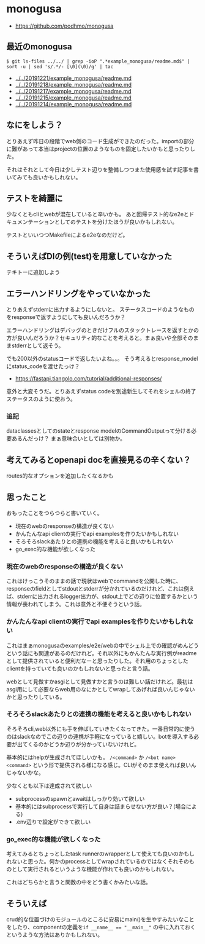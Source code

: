 # monogusa

- https://github.com/podhmo/monogusa

## 最近のmonogusa

```
$ git ls-files ../../ | grep -ioP ".*example_monogusa/readme.md$" | sort -u | sed 's/.*/- [\0](\0)/g' | tac 
```

- [../../20191221/example_monogusa/readme.md](../../20191221/example_monogusa/readme.md)
- [../../20191218/example_monogusa/readme.md](../../20191218/example_monogusa/readme.md)
- [../../20191217/example_monogusa/readme.md](../../20191217/example_monogusa/readme.md)
- [../../20191215/example_monogusa/readme.md](../../20191215/example_monogusa/readme.md)
- [../../20191214/example_monogusa/readme.md](../../20191214/example_monogusa/readme.md)

## なにをしよう？

とりあえず昨日の段階でweb側のコード生成ができたのだった。importの部分に難があって本当はprojectの位置のようなものを固定したいかもと思ったりした。

それはそれとして今日は少しテスト辺りを整備しつつまた使用感を試す記事を書いてみても良いかもしれない。

## テストを綺麗に

少なくともcliとwebが混在していると辛いかも。
あと回帰テスト的なe2eとドキュメンテーションとしてのテストを分けたほうが良いかもしれない。

テストといいつつMakefileによるe2eなのだけど。

## そういえばDIの例(test)を用意していなかった

テキトーに追加しよう

## エラーハンドリングをやっていなかった

とりあえずstderrに出力するようにしないと。
ステータスコードのようなものをresponseで返すようにしても良いんだろうか？

エラーハンドリングはデバッグのときだけフルのスタックトレースを返すとかの方が良いんだろうか？セキュリティ的なことを考えると。まぁ良いや全部そのままstderrとして返そう。

でも200以外のstatusコードで返したいよね。。。
そう考えるとresponse_modelにstatus_codeを渡せたっけ？

- https://fastapi.tiangolo.com/tutorial/additional-responses/

意外と大変そうだ。とりあえずstatus codeを別途新生してそれをシェルの終了ステータスのように使おう。

### 追記

dataclassesとしてのstateとresponse modelのCommandOutputって分ける必要あるんだっけ？
まぁ意味合いとしては別物か。


## 考えてみるとopenapi docを直接見るの辛くない？

routes的なオプションを追加したくなるかも

## 思ったこと

おもったことをつらつらと書いていく。

- 現在のwebのresponseの構造が良くない
- かんたんなapi clientの実行でapi examplesを作りたいかもしれない
- そろそろslackあたりとの連携の機能を考えると良いかもしれない
- go_exec的な機能が欲しくなった

### 現在のwebのresponseの構造が良くない

これはけっこうそのままの話で現状はwebでcommandを公開した時に、responseのfieldとしてstdoutとstderrが分かれているのだけれど、これは例えば、stderrに出力されるlogger出力が、stdout上でどの辺りに位置するかという情報が喪われてしまう。これは意外と不便そうという話。

### かんたんなapi clientの実行でapi examplesを作りたいかもしれない

これはまぁmonogusaのexamples/e2e/webの中でシェル上での確認がめんどうという話にも関連があるのだけれど。それ以外にもかんたんな実行例がreadmeとして提供されていると便利だなーと思ったりした。それ用のちょっとしたclientを持っていても良いのかもしれないと思ったと言う話。

webとして見做すかasgiとして見做すかと言うのは難しい話だけれど。最初はasgi用にして必要ならweb用のなにかとしてwrapしてあげれば良いんじゃないかと思ったりしている。

### そろそろslackあたりとの連携の機能を考えると良いかもしれない

そろそろcli,web以外にも手を伸ばしていきたくなってきた。一番日常的に使うのはslackなのでこの辺りの連携が手軽になっていると嬉しい。botを導入する必要が出てくるのかどうか辺りが分かっていないけれど。

基本的にはhelpが生成されてほしいかも。 `/<command>` か `/<bot name> <command>` という形で提供される様になる感じ。CLIがそのまま使えれば良いんじゃないかな。

少なくとも以下は達成されて欲しい

- subprocessのspawnとawaitはしっかり効いて欲しい
- 基本的にはsubprocessで実行して自身は詰まらせない方が良い？(場合による)
- .env辺りで設定ができて欲しい

### go_exec的な機能が欲しくなった

考えてみるとちょっとしたtask runnerのwrapperとして使えても良いのかもしれないと思った。何かのprocessとしてwrapされているのではなくそれそのものとして実行されるというような機能が作れても良いのかもしれない。

これはどちらかと言うと関数の中をどう書くかみたいな話。

## そういえば

crud的な位置づけのモジュールのところに安易にmain()を生やすみたいなことをしたり、componentの定義を`if __name__ == "__main__"` の中に入れておくというような方法はありかもしれない。

